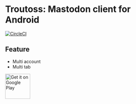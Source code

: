 # Troutoss: Mastodon client for Android
[![CircleCI](https://circleci.com/gh/tomoya0x00/Troutoss/tree/master.svg?style=svg)](https://circleci.com/gh/tomoya0x00/Troutoss/tree/master)

## Feature

* Multi account
* Multi tab

[<img alt='Get it on Google Play' src='https://play.google.com/intl/en_us/badges/images/generic/en_badge_web_generic.png' height='80'>](https://play.google.com/store/apps/details?id=jp.gr.java_conf.miwax.troutoss&pcampaignid=MKT-Other-global-all-co-prtnr-py-PartBadge-Mar2515-1)
